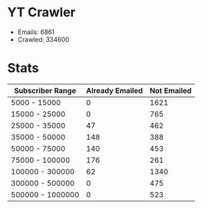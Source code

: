 # YT Crawler
- Emails: 6861
- Crawled: 334600

# Stats
| Subscriber Range  | Already Emailed | Not Emailed |
|-------|-------|-------|
| 5000 - 15000 | 0 | 1621 |
| 15000 - 25000 | 0 | 765 |
| 25000 - 35000 | 47 | 462 |
| 35000 - 50000 | 148 | 388 |
| 50000 - 75000 | 140 | 453 |
| 75000 - 100000 | 176 | 261 |
| 100000 - 300000 | 62 | 1340 |
| 300000 - 500000 | 0 | 475 |
| 500000 - 1000000 | 0 | 523 |
